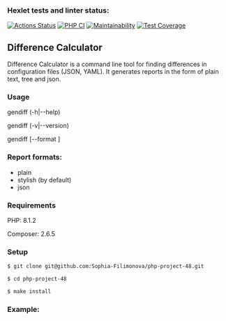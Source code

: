 ### Hexlet tests and linter status:
[![Actions Status](https://github.com/Sophia-Filimonova/php-project-48/actions/workflows/hexlet-check.yml/badge.svg)](https://github.com/Sophia-Filimonova/php-project-48/actions)
[![PHP CI](https://github.com/Sophia-Filimonova/php-project-48/actions/workflows/PHP_CI.yml/badge.svg)](https://github.com/Sophia-Filimonova/php-project-48/actions/workflows/PHP_CI.yml)
[![Maintainability](https://api.codeclimate.com/v1/badges/344cdf0c6c47b2cbcaf8/maintainability)](https://codeclimate.com/github/Sophia-Filimonova/php-project-48/maintainability)
[![Test Coverage](https://api.codeclimate.com/v1/badges/344cdf0c6c47b2cbcaf8/test_coverage)](https://codeclimate.com/github/Sophia-Filimonova/php-project-48/test_coverage)

## Difference Calculator
Difference Calculator is a command line tool for finding differences in configuration files (JSON, YAML). It generates reports in the form of plain text, tree and json.

### Usage
  gendiff (-h|--help)
  
  gendiff (-v|--version)
  
  gendiff [--format <fmt>] <firstFile> <secondFile>
  
### Report formats:
<ul>
<li>plain
<li>stylish (by default)
<li>json
</ul>

### Requirements

PHP: 8.1.2

Composer: 2.6.5

### Setup

```sh
$ git clone git@github.com:Sophia-Filimonova/php-project-48.git

$ cd php-project-48

$ make install
```

### Example: